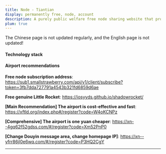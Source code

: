 ```yaml
---
title: Node - Tiantian
display: permanently free, node, account
description: A purely public welfare free node sharing website that provides free node subscription links. The service covers mainstream protocols such as SSR/V2ray//Vmess/Clash, and supports mainstream clients such as Trojan/v2ray/Clash/Shadowrocket/Quantumult.
plum: true
---
```


<Company
title="Tiantian iOS Navigation"
link="https://iosyyds.net/"
imageSrc="https://gw.alipayobjects.com/os/q/cms/images/liimnli4/de983eb5-3913-4689-b445-82728a5bfbe6_w216_h178.png"
timeRange="March 2024 - Present" />

The Chinese page is not updated regularly, and the English page is not updated!

#### Technology stack

<TechStack :techStack='[
    {icon:"i-ion-logo-react",name:"React"},
    {icon:"i-ph-file-ts-light",name:"TypeScript"},
    {icon:"i-material-symbols-light-humidity-mid",name:"Umi"},
    {icon:"i-devicon-plain-playwright",name:"Playwright"},
]'/>

#### Airport recommendations

**Free node subscription address**:
https://sub1.smallstrawberry.com/api/v1/client/subscribe?token=3fb7dda727791a4543b321fd6859d6ae

**Free genuine Little Rocket**:
https://iosyyds.github.io/shadowrocket/

**[Main Recommendation] The airport is cost-effective and fast**:
https://xftld.org/index.php#/register?code=W4oKCNPz

**[Comprehensive] The airport is one yuan cheaper**:
https://xn--4gq62f52gdss.com/#/register?code=Xm52PnP0

**[Change Douyin message area, change homepage IP]**:
https://xn--yfrr86jl0e6wq.com/#/register?code=P3HQ2CgY

<hr/>